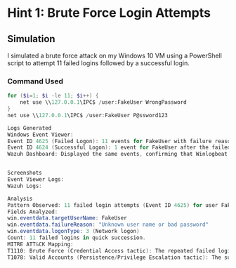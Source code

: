 # Hint 1: Brute Force Login Attempts

## Simulation
I simulated a brute force attack on my Windows 10 VM using a PowerShell script to attempt 11 failed logins followed by a successful login.

### Command Used
```powershell
for ($i=1; $i -le 11; $i++) {
    net use \\127.0.0.1\IPC$ /user:FakeUser WrongPassword
}
net use \\127.0.0.1\IPC$ /user:FakeUser P@ssword123

Logs Generated
Windows Event Viewer:
Event ID 4625 (Failed Logon): 11 events for FakeUser with failure reason "Unknown user name or bad password".
Event ID 4624 (Successful Logon): 1 event for FakeUser after the failed attempts.
Wazuh Dashboard: Displayed the same events, confirming that Winlogbeat forwarded the logs correctly.


Screenshots
Event Viewer Logs: 
Wazuh Logs:

Analysis
Pattern Observed: 11 failed login attempts (Event ID 4625) for user FakeUser within a short time frame, followed by a successful login (Event ID 4624).
Fields Analyzed:
win.eventdata.targetUserName: FakeUser
win.eventdata.failureReason: "Unknown user name or bad password"
win.eventdata.logonType: 3 (Network logon)
Count: 11 failed logins in quick succession.
MITRE ATT&CK Mapping:
T1110: Brute Force (Credential Access tactic): The repeated failed login attempts indicate a brute force attack to guess credentials.
T1078: Valid Accounts (Persistence/Privilege Escalation tactic): The successful login after failed attempts suggests the attacker gained access using valid credentials.
